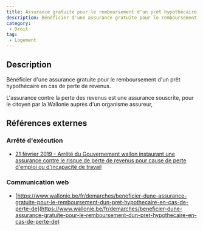 ```yaml
---
title: Assurance gratuite pour le remboursement d'un prêt hypothécaire en cas de perte de revenus
description: Bénéficier d'une assurance gratuite pour le remboursement d'un prêt hypothécaire en cas de perte de revenus
category: 
 - Droit
tag: 
 - Logement
---
```


## Description

Bénéficier d'une assurance gratuite pour le remboursement d'un prêt hypothécaire en cas de perte de revenus.

L'assurance contre la perte des revenus est une assurance souscrite, pour le citoyen par la Wallonie auprès d'un organisme assureur,

## Références externes 

### Arrêté d'exécution

- [21 février 2019 - Arrêté du Gouvernement wallon instaurant une assurance contre le risque de perte de revenus pour cause de perte d'emploi ou d'incapacité de travail](https://wallex.wallonie.be/eli/arrete/2019/02/21/2019201518/2019/03/01)
### Communication web

- [https://www.wallonie.be/fr/demarches/beneficier-dune-assurance-gratuite-pour-le-remboursement-dun-pret-hypothecaire-en-cas-de-perte-de](https://www.wallonie.be/fr/demarches/beneficier-dune-assurance-gratuite-pour-le-remboursement-dun-pret-hypothecaire-en-cas-de-perte-de)


